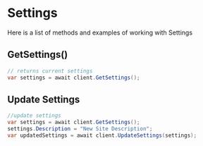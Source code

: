 # Settings

Here is a list of methods and examples of working with Settings

## GetSettings()

```C#
// returns current settings
var settings = await client.GetSettings();
```

## Update Settings
```C#
//update settings
var settings = await client.GetSettings();
settings.Description = "New Site Description";
var updatedSettings = await client.UpdateSettings(settings);
```